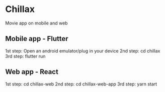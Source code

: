 # Chillax
Movie app on mobile and web




Mobile app - Flutter
------------------------------
1st step: Open an android emulator/plug in your device
2nd step: cd chillax
3rd step: flutter run



Web app - React
----------------------------------
1st step: cd chillax-web
2nd step: cd chillax-web-app
3rd step: yarn start
